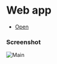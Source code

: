 # Web app

* [Open](https://tensy.github.io/DSXTHack)

### Screenshot
![Main](https://i.ibb.co/hHxrCMw/2019-04-08-12-47-44-1.png)

